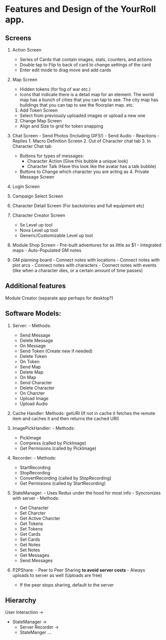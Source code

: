 # Features and Design of the YourRoll app.

## Screens
  1. Action Screen
     - Series of Cards that contain images, stats, counters, and actions
     - Double tap to Flip to back of card to change settings of the card
     - Enter edit mode to drag move and add cards

  2. Map Screen
     - Hidden tokens (for fog of war etc.)
     - Icons that indicate there is a detail map for an element. The world map has a bunch of cities that you can tap to see. The city map has buildings that you can tap to see the floorplan map. etc.

      1. Add Token Screen
        - Select from previously uploaded images or upload a new one
      2. Change Map Screen
        - Align and Size to grid for token snapping

  3. Chat Screen
    - Send Photos (Including GIFS!)
    - Send Audio
    - Reactions
    - Replies
    1. Macro Definition Screen
    2. Out of Character chat tab
    3. In Character Chat tab
       - Buttons for types of messages:
         - Character Action (Give this bubble a unique look)
         - Character Talk (Have this look like the avatar has a talk bubble)
       - Buttons to Change which character you are acting as
    4. Private Message Screen
  4. Login Screen
  5. Campaign Select Screen
  6. Character Detail Screen (For backstories and full equipment etc)
  7. Character Creator Screen 
      - 5e Level up tool
      - Nova Level up tool
      - Generic/Customizable Level up tool
  8. Module Shop Screen
    - Pre-built adventures for as little as $1
    - Integrated maps
    - Auto-Populated GM notes

  9. GM planning board
    - Connect notes with locations
    - Connect notes with plot arcs
    - Connect notes with characters
    - Connect notes with events (like when a character dies, or a certain amount of time passes)

    
## Additional features
  Module Creator (separate app perhaps for desktop?)



## Software Models:

  1. Server:
    - Methods:
      - Send Message
      - Delete Message
      - On Message 
      - Send Token (Create new if needed)
      - Delete Token
      - On Token
      - Send Map
      - Delete Map
      - On Map
      - Send Character
      - Delete Character
      - On Charcter
      - Upload Image
      - Upload Audio

  2. Cache Handler:
    Methods:
      getURI (If not in cache it fetches the remote item and caches it and then returns the cached URI)

  3. ImagePickHandler:
    - Methods:
       - PickImage
       - Compress (called by PickImage)
       - Get Permisions (called by PickImage)

  4. Recorder:
    - Methods:
      - StartRecording
      - StopRecording 
      - ConvertRecording (called by StopRecording)
      - Get Permisions (called by StartRecording)

  5. StateManager:
    - Uses Redux under the hood for most info
    - Syncronizes with server
    - Methods:
      - Get Character
      - Set Charcter
      - Get Active Charcter
      - Get Tokens
      - Set Tokens
      - Get Cards
      - Set Cards
      - Get Notes
      - Set Notes
      - Get Messages
      - Send Messages

  6. P2PShare:
    - Peer to Peer Sharing **to avoid server costs**
    - Always uploads to server as well (Uploads are free)
      - If the peer stops sharing, default to the server




## Hierarchy 

User Interaction ->
  - StateManager ->
    - Server
  Recorder ->
    - StateManger ...


